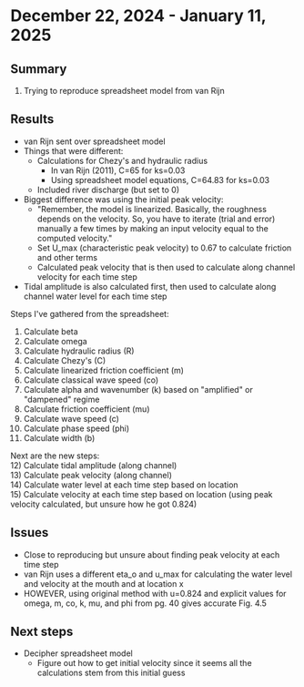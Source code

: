 # December 22, 2024 - January 11, 2025

## Summary
1) Trying to reproduce spreadsheet model from van Rijn

## Results
- van Rijn sent over spreadsheet model
- Things that were different:
	- Calculations for Chezy's and hydraulic radius
		- In van Rijn (2011), C=65 for ks=0.03
		- Using spreadsheet model equations, C=64.83 for ks=0.03 
	- Included river discharge (but set to 0)
- Biggest difference was using the initial peak velocity:
	- "Remember, the model is linearized. Basically, the roughness depends on the velocity. So, you have to iterate (trial and error) manually a few times by making an input velocity equal to the computed velocity."
	- Set U_max (characteristic peak velocity) to 0.67 to calculate friction and other terms
	- Calculated peak velocity that is then used to calculate along channel velocity for each time step
- Tidal amplitude is also calculated first, then used to calculate along channel water level for each time step

Steps I've gathered from the spreadsheet:<br>
1) Calculate beta<br>
2) Calculate omega<br>
3) Calculate hydraulic radius (R)<br>
4) Calculate Chezy's (C)<br>
5) Calculate linearized friction coefficient (m)<br>
6) Calculate classical wave speed (co)<br>
7) Calculate alpha and wavenumber (k) based on "amplified" or "dampened" regime<br>
8) Calculate friction coefficient (mu)<br>
9) Calculate wave speed (c)<br>
10) Calculate phase speed (phi)<br>
11) Calculate width (b)

Next are the new steps:<br>
12) Calculate tidal amplitude (along channel)<br>
13) Calculate peak velocity (along channel)<br>
14) Calculate water level at each time step based on location<br>
15) Calculate velocity at each time step based on location (using peak velocity calculated, but unsure how he got 0.824)

## Issues
- Close to reproducing but unsure about finding peak velocity at each time step
- van Rijn uses a different eta_o and u_max for calculating the water level and velocity at the mouth and at location x
- HOWEVER, using original method with u=0.824 and explicit values for omega, m, co, k, mu, and phi from pg. 40 gives accurate Fig. 4.5

## Next steps
- Decipher spreadsheet model
	- Figure out how to get initial velocity since it seems all the calculations stem from this initial guess

